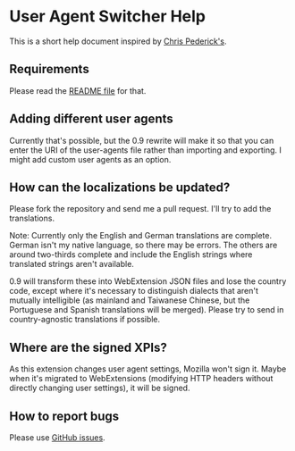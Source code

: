 # User Agent Switcher Help

This is a short help document inspired by [Chris Pederick's](http://chrispederick.com/work/user-agent-switcher/help/).

## Requirements

Please read the [README file](https://keithbowes.github.io/user-agent-switcher/) for that.

## Adding different user agents

Currently that's possible, but the 0.9 rewrite will make it so that you can enter the URI of the user-agents file rather than importing and exporting.  I might add custom user agents as an option.

## How can the localizations be updated?

Please fork the repository and send me a pull request.  I'll try to add the translations.

Note: Currently only the English and German translations are complete.  German isn't my native language, so there may be errors.  The others are around two-thirds complete and include the English strings where translated strings aren't available.

0.9 will transform these into WebExtension JSON files and lose the country code, except where it's necessary to distinguish dialects that aren't mutually intelligible (as mainland and Taiwanese Chinese, but the Portuguese and Spanish translations will be merged).  Please try to send in country-agnostic translations if possible.

## Where are the signed XPIs?

As this extension changes user agent settings, Mozilla won't sign it.  Maybe when it's migrated to WebExtensions (modifying HTTP headers without directly changing user settings), it will be signed.

## How to report bugs

Please use [GitHub issues](https://github.com/keithbowes/user-agent-switcher/issues).
